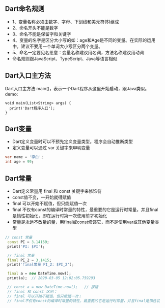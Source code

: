 ## Dart命名规则
 * 1、变量名称必须由数字、字母、下划线和美元符($)组成
 * 2、命名开头不能是数字
 * 3、命名不能是保留字和关键字
 * 4、变量的名字是区分大小写的如：age和Age是不同的变量。在实际的运用中，建议不要用一个单词大小写区分两个变量。
 * 5、命名一定要见名思意：变量名称建议用名词，方法名称建议用动词
 * 命名规则跟JavaScript、TypeScript、Java等语言相似

## Dart入口主方法
Dart入口主方法 main()，表示一个Dart程序从这里开始启动，跟Java类似。
demo:
```
void main(List<String> args) {
  print('Dart程序入口');
}
```

## Dart变量
* Dart定义变量时可以不预先定义变量类型，程序会自动推断类型
* 定义变量可以通过 var 关键字来申明变量
```dart
var name = '李白';
int age = 99;
```

## Dart常量
 * Dart定义常量用 final 和 const 关键字来修饰符 
 * const值不变，一开始就得赋值
 * final 可以开始不赋值，但只能赋值一次
 * final 不仅有const的编译时常量的特性，最重要的它是运行时常量，并且final是惰性初始化，即在运行时第一次使用前才初始化
 * 常量是永远不改量的量，用final或const修饰它，而不是使用var或其他变量类型
 ```dart
// const 常量
  const PI = 3.14159;
  print('PI: $PI');

  // final 常量
  final PI_2 = 3.1415;
  print('final常量 PI_2: $PI_2');

  final a = new DateTime.now();
  print(a);  // 2020-03-05 12:02:05.759293

  // const a = new DateTime.now();   // 报错
  // final 和 const 区别：
  // final 可以开始不赋值，但只能赋一次；
  // final不仅有const的编译时常量的特性，最重要的它是运行时常量，并且final是惰性初始化，即在运行时第一次使用前才初始化。

```
